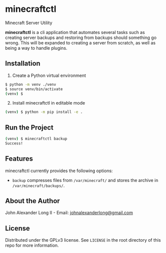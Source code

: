 # minecraftctl

Minecraft Server Utility

**minecraftctl** is a cli application that automates several tasks such as creating server backups and restoring from backups should something go wrong. This will be expanded to creating a server from scratch, as well as being a way to handle plugins.

## Installation

1. Create a Python virtual environment

```sh
$ python -m venv ./venv
$ source venv/bin/activate
(venv) $
```

2. Install minecraftctl in editable mode

```sh
(venv) $ python -m pip install -e .
```

## Run the Project

```sh
(venv) $ minecraftctl backup
Success!
```

## Features

minecraftctl currently provides the following options:

- `backup` compresses files from `/var/minecraft/` and stores the archive in `/var/minecraft/backups/`.

## About the Author

John Alexander Long II - Email: johnalexanderlong@gmail.com

## License

Distributed under the GPLv3 license. See `LICENSE` in the root directory of this repo for more information.
